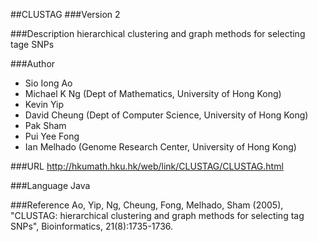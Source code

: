 ##CLUSTAG
###Version
2

###Description
hierarchical clustering and graph methods for selecting tage SNPs

###Author
* Sio Iong Ao
* Michael K Ng (Dept of Mathematics, University of Hong Kong)
* Kevin Yip
* David Cheung (Dept of Computer Science, University of Hong Kong)
* Pak Sham
* Pui Yee Fong
* Ian Melhado (Genome Research Center, University of Hong Kong)

###URL
http://hkumath.hku.hk/web/link/CLUSTAG/CLUSTAG.html

###Language
Java

###Reference
Ao, Yip, Ng, Cheung, Fong, Melhado, Sham (2005), "CLUSTAG: hierarchical clustering and graph methods for selecting tag SNPs", Bioinformatics, 21(8):1735-1736.


